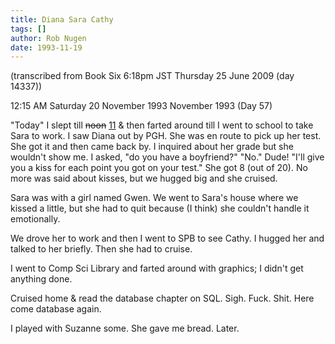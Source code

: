 ```yaml
---
title: Diana Sara Cathy
tags: []
author: Rob Nugen
date: 1993-11-19
---
```


<!-- tags: -->
<!-- events: -->
<!-- people: Diana, Sara, Cathy -->
<!-- locations: Univeristy of Houston -->
<p class="note">(transcribed from Book Six 6:18pm JST Thursday 25 June 2009 (day 14337))</p>

<p class="date">12:15 AM Saturday 20 November 1993 November 1993 (Day 57)</p>

<p>&quot;Today&quot; I slept till <del>noon</del> <ins>11</ins> &amp; then farted around till I
went to school to take Sara to work.  I saw Diana out by PGH.  She was en route to pick up her
test.  She got it and then came back by.  I inquired about her grade but she wouldn't show me.  I
asked, &quot;do you have a boyfriend?&quot;  &quot;No.&quot;  Dude!  &quot;I'll give you a kiss for
each point you got on your test.&quot;  She got 8 (out of 20).  No more was said about kisses, but
we hugged big and she cruised.</p>

<p>Sara was with a girl named Gwen.  We went to Sara's house where we kissed a little, but she had
to quit because (I think) she couldn't handle it emotionally.</p>

<p>We drove her to work and then I went to SPB to see Cathy.  I hugged her and talked to her
briefly. Then she had to cruise.</p>

<p>I went to Comp Sci Library and farted around with graphics; I didn't get anything done.</p>

<p>Cruised home &amp; read the database chapter on SQL. Sigh.  Fuck.  Shit.  Here come database
again.</p>

<p>I played with Suzanne some.  She gave me bread.  Later.</p>

